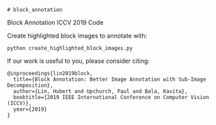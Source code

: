 	# block_annotation
Block Annotation ICCV 2019 Code

Create highlighted block images to annotate with:
```
python create_highlighted_block_images.py
```



If our work is useful to you, please consider citing:
```
@inproceedings{lin2019block,
  title={Block Annotation: Better Image Annotation with Sub-Image Decomposition},
  author={Lin, Hubert and Upchurch, Paul and Bala, Kavita},
  booktitle={2019 IEEE International Conference on Computer Vision (ICCV)},
  year={2019}
}
```

